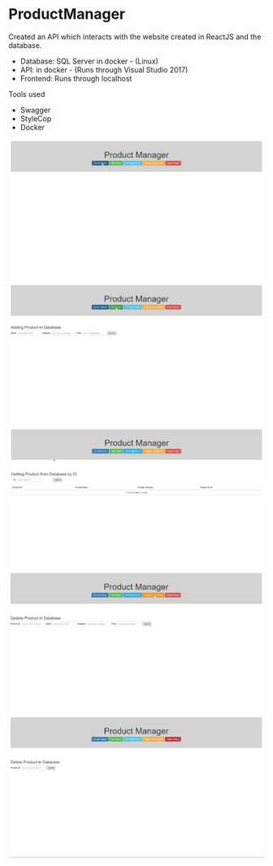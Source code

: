 # ProductManager
Created an API which interacts with the website created in ReactJS and the database.

- Database: SQL Server in docker - (Linux)
- API: in docker - (Runs through Visual Studio 2017)
- Frontend: Runs through localhost

Tools used
- Swagger
- StyleCop
- Docker

![Home Page](Images/Home.png "Home Page")
![Add Product](Images/AddProduct.png "Add Product")
![Get Product by ID](Images/GetProductByID.png "Getting Product by ID")
![Changing Product by ID](Images/ChangeProductByID.png "Changing Product by ID")
![Delete Product](Images/DeleteProduct.png "Deleting Product by ID")
